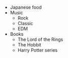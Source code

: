 * Japanese food
* Music
  * Rock
  * Classic
  * EDM
* Books
  * The Lord of the Rings
  * The Hobbit
  * Harry Potter series
